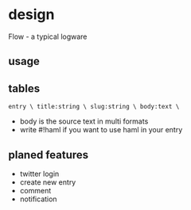 design
=================

Flow - a typical logware

usage
-----------------


tables
-----------------

``
entry \
  title:string \
  slug:string \
  body:text \
``

* body is the source text in multi formats
 * write #!haml if you want to use haml in your entry


planed features
-----------------

* twitter login
 * create new entry
 * comment
 * notification

